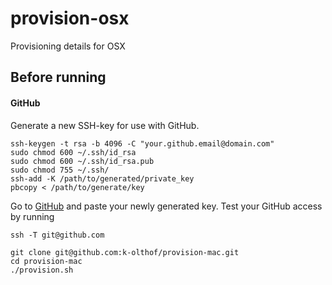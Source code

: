 # provision-osx
Provisioning details for OSX

## Before running

#### GitHub
Generate a new SSH-key for use with GitHub.

```shell
ssh-keygen -t rsa -b 4096 -C "your.github.email@domain.com"
sudo chmod 600 ~/.ssh/id_rsa
sudo chmod 600 ~/.ssh/id_rsa.pub
sudo chmod 755 ~/.ssh/
ssh-add -K /path/to/generated/private_key
pbcopy < /path/to/generate/key
```

Go to [GitHub](https://github.com/settings/ssh) and paste your newly generated key. Test your GitHub access by running

```shell
ssh -T git@github.com
```

```shell
git clone git@github.com:k-olthof/provision-mac.git
cd provision-mac
./provision.sh
```
